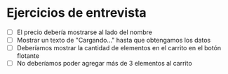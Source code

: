 # Ejercicios de entrevista

- [ ] El precio debería mostrarse al lado del nombre
- [ ] Mostrar un texto de "Cargando..." hasta que obtengamos los datos
- [ ] Deberíamos mostrar la cantidad de elementos en el carrito en el botón flotante
- [ ] No deberíamos poder agregar más de 3 elementos al carrito
